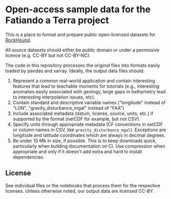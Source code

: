 # Open-access sample data for the Fatiando a Terra project

This is a place to format and prepare public open-licensed datasets for
[RockHound](https://github.com/fatiando/rockhound).

All source datasets should either be public domain or under a permissive
licence (e.g. CC-BY but not CC-BY-NC).

The code in this repository processes the original files into formats easily
loaded by pandas and xarray.
Ideally, the output data files should:

1. Represent a common real-world application and contain interesting features
   that lead to teachable moments for tutorials (e.g., interesting anomalies
   easily associated with geology, large gaps in bathymetry lead to interesting
   interpolation issues, etc).
1. Contain standard and descriptive variable names ("longitude" instead of
   "LON", "gravity_disturbance_mgal" instead of "FAA")
1. Include associated metadata (datum, license, source, units, etc.) if
   supported by the format (netCDF for example, but not CSV).
1. Specify units through appropriate metadata (CF conventions in netCDF or
   column names in CSV, like `gravity_disturbance_mgal`). Exceptions are
   longitude and latitude coordinates which are always in decimal degrees.
1. Be under 10 Mb in size, if possible. This is to keep downloads quick,
   particularly when building documentation on CI. Use compression when
   appropriate and only if it doesn't add extra and hard to install
   dependencies.

## License

See individual files or the notebooks that process them for the respective
licenses. Unless otherwise noted, our output data are licensed CC-BY.
